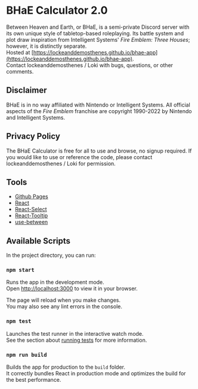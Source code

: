 # BHaE Calculator 2.0
Between Heaven and Earth, or BHaE, is a semi-private Discord server with its own unique style of tabletop-based roleplaying. Its battle system and plot draw inspiration from Intelligent Systems' *Fire Emblem: Three Houses*; however, it is distinctly separate.\
Hosted at [https://lockeanddemosthenes.github.io/bhae-app](https://lockeanddemosthenes.github.io/bhae-app). \
Contact lockeanddemosthenes / Loki with bugs, questions, or other comments.

## Disclaimer
BHaE is in no way affiliated with Nintendo or Intelligent Systems. All official aspects of the *Fire Emblem* franchise are copyright 1990-2022 by Nintendo and Intelligent Systems.

## Privacy Policy

The BHaE Calculator is free for all to use and browse, no signup required. If you would like to use or reference the code, please contact lockeanddemosthenes / Loki for permission.

## Tools
- [Github Pages](https://docs.github.com/en/pages/getting-started-with-github-pages/about-github-pages)
- [React](https://github.com/facebook/create-react-app)
- [React-Select](https://github.com/jedwatson/react-select)
- [React-Tooltip](https://github.com/wwayne/react-tooltip)
- [use-between](https://github.com/betula/use-between)

## Available Scripts
In the project directory, you can run:

### `npm start`
Runs the app in the development mode.\
Open [http://localhost:3000](http://localhost:3000) to view it in your browser.

The page will reload when you make changes.\
You may also see any lint errors in the console.

### `npm test`
Launches the test runner in the interactive watch mode.\
See the section about [running tests](https://facebook.github.io/create-react-app/docs/running-tests) for more information.

### `npm run build`
Builds the app for production to the `build` folder.\
It correctly bundles React in production mode and optimizes the build for the best performance.